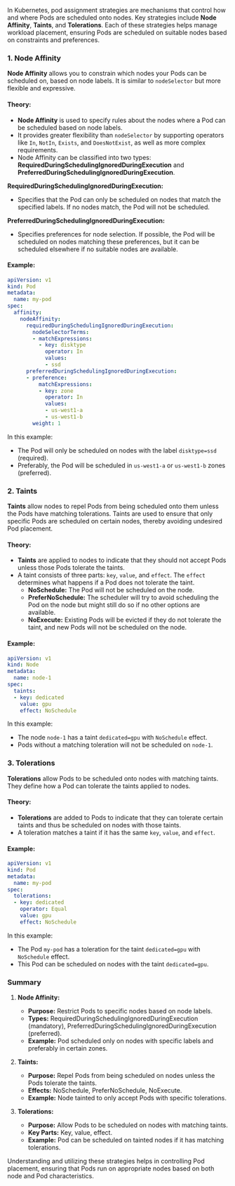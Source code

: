 In Kubernetes, pod assignment strategies are mechanisms that control how and where Pods are scheduled onto nodes. Key strategies include **Node Affinity**, **Taints**, and **Tolerations**. Each of these strategies helps manage workload placement, ensuring Pods are scheduled on suitable nodes based on constraints and preferences.

### 1. **Node Affinity**

**Node Affinity** allows you to constrain which nodes your Pods can be scheduled on, based on node labels. It is similar to `nodeSelector` but more flexible and expressive.

#### Theory:
- **Node Affinity** is used to specify rules about the nodes where a Pod can be scheduled based on node labels.
- It provides greater flexibility than `nodeSelector` by supporting operators like `In`, `NotIn`, `Exists`, and `DoesNotExist`, as well as more complex requirements.
- Node Affinity can be classified into two types: **RequiredDuringSchedulingIgnoredDuringExecution** and **PreferredDuringSchedulingIgnoredDuringExecution**.

**RequiredDuringSchedulingIgnoredDuringExecution:**
- Specifies that the Pod can only be scheduled on nodes that match the specified labels. If no nodes match, the Pod will not be scheduled.

**PreferredDuringSchedulingIgnoredDuringExecution:**
- Specifies preferences for node selection. If possible, the Pod will be scheduled on nodes matching these preferences, but it can be scheduled elsewhere if no suitable nodes are available.

#### Example:

```yaml
apiVersion: v1
kind: Pod
metadata:
  name: my-pod
spec:
  affinity:
    nodeAffinity:
      requiredDuringSchedulingIgnoredDuringExecution:
        nodeSelectorTerms:
        - matchExpressions:
          - key: disktype
            operator: In
            values:
            - ssd
      preferredDuringSchedulingIgnoredDuringExecution:
      - preference:
          matchExpressions:
          - key: zone
            operator: In
            values:
            - us-west1-a
            - us-west1-b
        weight: 1
```

In this example:
- The Pod will only be scheduled on nodes with the label `disktype=ssd` (required).
- Preferably, the Pod will be scheduled in `us-west1-a` or `us-west1-b` zones (preferred).

### 2. **Taints**

**Taints** allow nodes to repel Pods from being scheduled onto them unless the Pods have matching tolerations. Taints are used to ensure that only specific Pods are scheduled on certain nodes, thereby avoiding undesired Pod placement.

#### Theory:
- **Taints** are applied to nodes to indicate that they should not accept Pods unless those Pods tolerate the taints.
- A taint consists of three parts: `key`, `value`, and `effect`. The `effect` determines what happens if a Pod does not tolerate the taint.
  - **NoSchedule:** The Pod will not be scheduled on the node.
  - **PreferNoSchedule:** The scheduler will try to avoid scheduling the Pod on the node but might still do so if no other options are available.
  - **NoExecute:** Existing Pods will be evicted if they do not tolerate the taint, and new Pods will not be scheduled on the node.

#### Example:

```yaml
apiVersion: v1
kind: Node
metadata:
  name: node-1
spec:
  taints:
  - key: dedicated
    value: gpu
    effect: NoSchedule
```

In this example:
- The node `node-1` has a taint `dedicated=gpu` with `NoSchedule` effect.
- Pods without a matching toleration will not be scheduled on `node-1`.

### 3. **Tolerations**

**Tolerations** allow Pods to be scheduled onto nodes with matching taints. They define how a Pod can tolerate the taints applied to nodes.

#### Theory:
- **Tolerations** are added to Pods to indicate that they can tolerate certain taints and thus be scheduled on nodes with those taints.
- A toleration matches a taint if it has the same `key`, `value`, and `effect`.

#### Example:

```yaml
apiVersion: v1
kind: Pod
metadata:
  name: my-pod
spec:
  tolerations:
  - key: dedicated
    operator: Equal
    value: gpu
    effect: NoSchedule
```

In this example:
- The Pod `my-pod` has a toleration for the taint `dedicated=gpu` with `NoSchedule` effect.
- This Pod can be scheduled on nodes with the taint `dedicated=gpu`.

### Summary

1. **Node Affinity:**
   - **Purpose:** Restrict Pods to specific nodes based on node labels.
   - **Types:** RequiredDuringSchedulingIgnoredDuringExecution (mandatory), PreferredDuringSchedulingIgnoredDuringExecution (preferred).
   - **Example:** Pod scheduled only on nodes with specific labels and preferably in certain zones.

2. **Taints:**
   - **Purpose:** Repel Pods from being scheduled on nodes unless the Pods tolerate the taints.
   - **Effects:** NoSchedule, PreferNoSchedule, NoExecute.
   - **Example:** Node tainted to only accept Pods with specific tolerations.

3. **Tolerations:**
   - **Purpose:** Allow Pods to be scheduled on nodes with matching taints.
   - **Key Parts:** Key, value, effect.
   - **Example:** Pod can be scheduled on tainted nodes if it has matching tolerations.

Understanding and utilizing these strategies helps in controlling Pod placement, ensuring that Pods run on appropriate nodes based on both node and Pod characteristics.